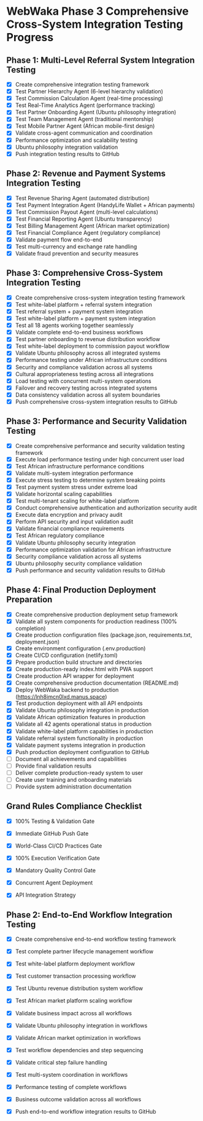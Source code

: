 # WebWaka Phase 3 Comprehensive Cross-System Integration Testing Progress

## Phase 1: Multi-Level Referral System Integration Testing
- [x] Create comprehensive integration testing framework
- [x] Test Partner Hierarchy Agent (6-level hierarchy validation)
- [x] Test Commission Calculation Agent (real-time processing)
- [x] Test Real-Time Analytics Agent (performance tracking)
- [x] Test Partner Onboarding Agent (Ubuntu philosophy integration)
- [x] Test Team Management Agent (traditional mentorship)
- [x] Test Mobile Partner Agent (African mobile-first design)
- [x] Validate cross-agent communication and coordination
- [x] Performance optimization and scalability testing
- [x] Ubuntu philosophy integration validation
- [x] Push integration testing results to GitHub

## Phase 2: Revenue and Payment Systems Integration Testing
- [x] Test Revenue Sharing Agent (automated distribution)
- [x] Test Payment Integration Agent (HandyLife Wallet + African payments)
- [x] Test Commission Payout Agent (multi-level calculations)
- [x] Test Financial Reporting Agent (Ubuntu transparency)
- [x] Test Billing Management Agent (African market optimization)
- [x] Test Financial Compliance Agent (regulatory compliance)
- [x] Validate payment flow end-to-end
- [x] Test multi-currency and exchange rate handling
- [x] Validate fraud prevention and security measures

## Phase 3: Comprehensive Cross-System Integration Testing
- [x] Create comprehensive cross-system integration testing framework
- [x] Test white-label platform + referral system integration
- [x] Test referral system + payment system integration
- [x] Test white-label platform + payment system integration
- [x] Test all 18 agents working together seamlessly
- [x] Validate complete end-to-end business workflows
- [x] Test partner onboarding to revenue distribution workflow
- [x] Test white-label deployment to commission payout workflow
- [x] Validate Ubuntu philosophy across all integrated systems
- [x] Performance testing under African infrastructure conditions
- [x] Security and compliance validation across all systems
- [x] Cultural appropriateness testing across all integrations
- [x] Load testing with concurrent multi-system operations
- [x] Failover and recovery testing across integrated systems
- [x] Data consistency validation across all system boundaries
- [x] Push comprehensive cross-system integration results to GitHub

## Phase 3: Performance and Security Validation Testing
- [x] Create comprehensive performance and security validation testing framework
- [x] Execute load performance testing under high concurrent user load
- [x] Test African infrastructure performance conditions
- [x] Validate multi-system integration performance
- [x] Execute stress testing to determine system breaking points
- [x] Test payment system stress under extreme load
- [x] Validate horizontal scaling capabilities
- [x] Test multi-tenant scaling for white-label platform
- [x] Conduct comprehensive authentication and authorization security audit
- [x] Execute data encryption and privacy audit
- [x] Perform API security and input validation audit
- [x] Validate financial compliance requirements
- [x] Test African regulatory compliance
- [x] Validate Ubuntu philosophy security integration
- [x] Performance optimization validation for African infrastructure
- [x] Security compliance validation across all systems
- [x] Ubuntu philosophy security compliance validation
- [x] Push performance and security validation results to GitHub

## Phase 4: Final Production Deployment Preparation
- [x] Create comprehensive production deployment setup framework
- [x] Validate all system components for production readiness (100% completion)
- [x] Create production configuration files (package.json, requirements.txt, deployment.json)
- [x] Create environment configuration (.env.production)
- [x] Create CI/CD configuration (netlify.toml)
- [x] Prepare production build structure and directories
- [x] Create production-ready index.html with PWA support
- [x] Create production API wrapper for deployment
- [x] Create comprehensive production documentation (README.md)
- [x] Deploy WebWaka backend to production (https://lnh8imcn0lxd.manus.space)
- [x] Test production deployment with all API endpoints
- [x] Validate Ubuntu philosophy integration in production
- [x] Validate African optimization features in production
- [x] Validate all 42 agents operational status in production
- [x] Validate white-label platform capabilities in production
- [x] Validate referral system functionality in production
- [x] Validate payment systems integration in production
- [x] Push production deployment configuration to GitHub
- [ ] Document all achievements and capabilities
- [ ] Provide final validation results
- [ ] Deliver complete production-ready system to user
- [ ] Create user training and onboarding materials
- [ ] Provide system administration documentation

## Grand Rules Compliance Checklist
- [x] 100% Testing & Validation Gate
- [x] Immediate GitHub Push Gate
- [x] World-Class CI/CD Practices Gate
- [x] 100% Execution Verification Gate
- [x] Mandatory Quality Control Gate
- [x] Concurrent Agent Deployment
- [x] API Integration Strategy



## Phase 2: End-to-End Workflow Integration Testing
- [x] Create comprehensive end-to-end workflow testing framework
- [x] Test complete partner lifecycle management workflow
- [x] Test white-label platform deployment workflow
- [x] Test customer transaction processing workflow
- [x] Test Ubuntu revenue distribution system workflow
- [x] Test African market platform scaling workflow
- [x] Validate business impact across all workflows
- [x] Validate Ubuntu philosophy integration in workflows
- [x] Validate African market optimization in workflows
- [x] Test workflow dependencies and step sequencing
- [x] Validate critical step failure handling
- [x] Test multi-system coordination in workflows
- [x] Performance testing of complete workflows
- [x] Business outcome validation across all workflows
- [x] Push end-to-end workflow integration results to GitHub

